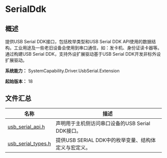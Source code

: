 # SerialDdk
<!--Kit: Driver Development Kit-->
<!--Subsystem: Driver-->
<!--Owner: @lixinsheng2-->
<!--Designer: @w00373942-->
<!--Tester: @dong-dongzhen-->
<!--Adviser: @w_Machine_cc-->

## 概述

提供USB Serial DDK接口，包括枚举类型和USB Serial DDK API使用的数据结构。工业用途及一些老旧设备会使用到串口通信，如：发卡机、身份证读卡器等。通过构建USB Serial DDK，支持外设扩展驱动基于USB Serial DDK开发非标外设扩展驱动。

**系统能力：** SystemCapability.Driver.UsbSerial.Extension

**起始版本：** 18
## 文件汇总

| 名称 | 描述 |
| -- | -- |
| [usb_serial_api.h](capi-usb-serial-api-h.md) | 声明用于主机侧访问串口设备的USB Serial DDK接口。 |
| [usb_serial_types.h](capi-usb-serial-types-h.md) | 提供USB SERIAL DDK中的枚举变量、结构体定义与宏定义。 |
